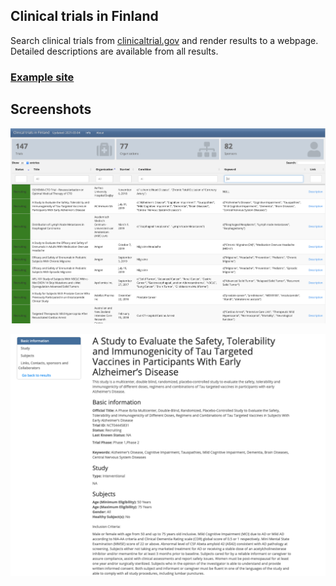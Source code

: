 ## Clinical trials in Finland

Search clinical trials from [clinicaltrial.gov](https://clinicaltrials.gov/api/) and render results to a webpage. Detailed descriptions are available from all results.

### [Example site](https://research.janimiettinen.fi/material/clinicaltrials/)



## Screenshots

![](img/index.png)

![](img/detail.png)